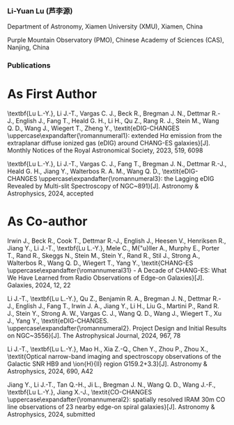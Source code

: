 
### Li-Yuan Lu (芦李源)

Department of Astronomy, Xiamen University (XMU), Xiamen, China

Purple Mountain Observatory (PMO), Chinese Academy of Sciences (CAS), Nanjing, China

### Publications

# As First Author

\textbf{Lu L.-Y.}, Li J.-T., Vargas C. J., Beck R., Bregman J. N., Dettmar R.-J., English J., Fang T., Heald G. H., Li H., Qu Z., Rang R. J., Stein M., Wang Q. D., Wang J., Wiegert T., Zheng Y., \textit{eDIG-CHANGES \uppercase\expandafter{\romannumeral1}: extended H$\alpha$ emission from the extraplanar diffuse ionized gas (eDIG) around CHANG-ES galaxies}[J]. Monthly Notices of the Royal Astronomical Society, 2023, 519, 6098

\textbf{Lu L.-Y.}, Li J.-T., Vargas C. J., Fang T., Bregman J. N., Dettmar R.-J., Heald G. H., Jiang Y., Walterbos R. A. M., Wang Q. D., \textit{eDIG-CHANGES \uppercase\expandafter{\romannumeral3}: the Lagging eDIG Revealed by Multi-slit Spectroscopy of NGC~891}[J]. Astronomy \& Astrophysics, 2024, accepted

# As Co-author

Irwin J., Beck R., Cook T., Dettmar R.-J., English J., Heesen V., Henriksen R., Jiang Y., Li J.-T., \textbf{Lu L.-Y.}, Mele C., M{\"u}ller A., Murphy E., Porter T., Rand R., Skeggs N., Stein M., Stein Y., Rand R., Stil J., Strong A., Walterbos R., Wang Q. D., Wiegert T., Yang Y., \textit{CHANG-ES \uppercase\expandafter{\romannumeral31} - A Decade of CHANG-ES: What We Have Learned from Radio Observations of Edge-on Galaxies}[J]. Galaxies, 2024, 12, 22

Li J.-T., \textbf{Lu L.-Y.}, Qu Z., Benjamin R. A., Bregman J. N., Dettmar R.-J., English J., Fang T., Irwin J. A., Jiang Y., Li H., Liu G., Martini P., Rand R. J., Stein Y., Strong A. W., Vargas C. J., Wang Q. D., Wang J., Wiegert T., Xu J., Yang Y., \textit{eDIG-CHANGES. \uppercase\expandafter{\romannumeral2}. Project Design and Initial Results on NGC~3556}[J]. The Astrophysical Journal, 2024, 967, 78

Li J.-T., \textbf{Lu L.-Y.}, Mao H., Xia Z.-Q., Chen Y., Zhou P., Zhou X., \textit{Optical narrow-band imaging and spectroscopy observations of the Galactic SNR HB9 and \ion{H}{II} region G159.2+3.3}[J]. Astronomy \& Astrophysics, 2024, 690, A42

Jiang Y., Li J.-T., Tan Q.-H., Ji L., Bregman J. N., Wang Q. D., Wang J.-F., \textbf{Lu L.-Y.}, Jiang X.-J., \textit{CO-CHANGES \uppercase\expandafter{\romannumeral2}: spatially resolved IRAM 30m CO line observations of 23 nearby edge-on spiral galaxies}[J]. Astronomy \& Astrophysics, 2024, submitted
